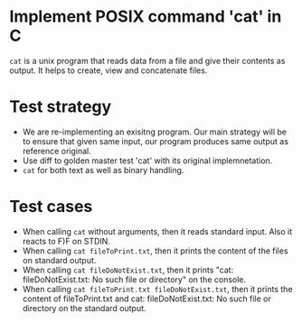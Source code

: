 # Implement POSIX command 'cat' in C

`cat` is a unix program that reads data from a file and give their contents as output. It helps to create, view and concatenate files.

# Test strategy
- We are re-implementing an exisitng program. Our main strategy will be to ensure that given same input, our program produces same output as reference original.
- Use diff to golden master test 'cat' with its original implemnetation.
- `cat` for both text as well as binary handling.

# Test cases
- When calling `cat` without arguments, then it reads standard input. Also it reacts to F)F on STDIN.
- When calling `cat fileToPrint.txt`, then it prints the content of the files on standard output.
- When calling `cat fileDoNotExist.txt`, then it prints "cat: fileDoNotExist.txt: No such file or directory" on the console.
- When calling `cat fileToPrint.txt fileDoNotExist.txt`, then it prints the content of fileToPrint.txt and cat: fileDoNotExist.txt: No such file or directory on the standard output.
